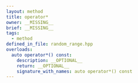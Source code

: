 ```yaml
---
layout: method
title: operator*
owner: __MISSING__
brief: __MISSING__
tags:
  - method
defined_in_file: random_range.hpp
overloads:
  auto operator*() const:
    description: __OPTIONAL__
    return: __OPTIONAL__
    signature_with_names: auto operator*() const
---
```


